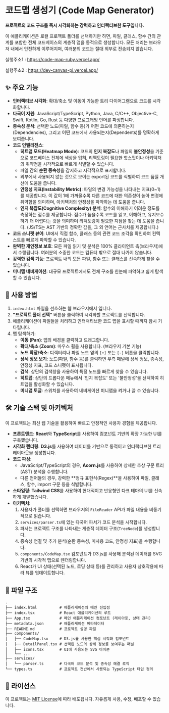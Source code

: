 
# 코드맵 생성기 (Code Map Generator)

**프로젝트의 코드 구조를 즉시 시각화하는 강력하고 인터랙티브한 도구입니다.**

이 애플리케이션은 로컬 프로젝트 폴더를 선택하기만 하면, 파일, 클래스, 함수 간의 관계를 포함한 전체 코드베이스의 계층적 맵을 동적으로 생성합니다. 모든 처리는 브라우저 내에서 안전하게 이루어지며, 여러분의 코드는 절대 외부로 전송되지 않습니다.

실행주소1 : https://code-map-ruby.vercel.app/

실행주소2 : https://dev-canvas-pi.vercel.app/

## ✨ 주요 기능

*   **인터랙티브 시각화**: 확대/축소 및 이동이 가능한 트리 다이어그램으로 코드를 시각화합니다.
*   **다국어 지원**: JavaScript/TypeScript, Python, Java, C/C++, Objective-C, Swift, Kotlin, Go, Rust 등 다양한 프로그래밍 언어를 파싱합니다.
*   **종속성 분석**: 선택한 노드(파일, 함수 등)가 어떤 코드에 의존하는지(Dependencies), 그리고 어떤 코드에서 사용되는지(Dependents)를 명확하게 보여줍니다.
*   **코드 인텔리전스**:
    *   **히트맵 모드(Heatmap Mode)**: 코드의 **인지 복잡도**나 파일의 **불안정성**을 기준으로 코드베이스 전체에 색상을 입혀, 리팩토링이 필요한 핫스팟이나 아키텍처의 취약점을 시각적으로 빠르게 식별할 수 있습니다.
    *   파일 간의 **순환 종속성**을 감지하고 시각적으로 표시합니다.
    *   외부에서 사용되지 않는 것으로 보이는 export된 코드를 식별하여 코드 품질 개선에 도움을 줍니다.
    *   **안정성 지표(Instability Metric)**: 파일의 변경 가능성을 나타내는 지표(0~1)를 제공합니다. 이 값이 1에 가까울수록 다른 코드에 대한 의존성이 높아 변경에 취약함을 의미하며, 아키텍처의 안정성을 파악하는 데 도움을 줍니다.
    *   **인지 복잡도(Cognitive Complexity) 분석**: 함수의 이해하기 어려운 정도를 측정하는 점수를 제공합니다. 점수가 높을수록 코드를 읽고, 이해하고, 유지보수하기 더 어렵다는 것을 의미하며 리팩토링이 필요한 지점을 찾는 데 도움을 줍니다. (JS/TS는 AST 기반의 정확한 값을, 그 외 언어는 근사치를 제공합니다.)
*   **코드 스니펫 뷰어**: UI에서 직접 함수, 클래스 등의 관련 코드 조각을 확인하여 컨텍스트를 빠르게 파악할 수 있습니다.
*   **완벽한 개인정보 보호**: 모든 파일 읽기 및 분석은 100% 클라이언트 측(브라우저)에서 수행됩니다. 여러분의 소중한 코드는 컴퓨터 밖으로 절대 나가지 않습니다.
*   **강력한 검색 기능**: 프로젝트 내의 모든 파일, 함수 또는 클래스를 신속하게 찾을 수 있습니다.
*   **미니맵 네비게이션**: 대규모 프로젝트에서도 전체 구조를 한눈에 파악하고 쉽게 탐색할 수 있습니다.

## 🚀 사용 방법

1.  `index.html` 파일을 선호하는 웹 브라우저에서 엽니다.
2.  **"프로젝트 폴더 선택"** 버튼을 클릭하여 시각화할 프로젝트를 선택합니다.
3.  애플리케이션이 파일들을 처리하고 인터랙티브한 코드 맵을 표시할 때까지 잠시 기다립니다.
4.  맵 탐색하기:
    *   **이동 (Pan)**: 맵의 배경을 클릭하고 드래그합니다.
    *   **확대/축소 (Zoom)**: 마우스 휠을 사용합니다. (브라우저 기본 기능)
    *   **노드 확장/축소**: 디렉터리나 파일 노드 옆의 `[+]` 또는 `[-]` 버튼을 클릭합니다.
    *   **상세 정보 보기**: 노드(파일, 함수 등)를 클릭하면 우측 패널에 상세 정보, 종속성, 안정성 지표, 코드 스니펫이 표시됩니다.
    *   **검색**: 상단의 검색창을 사용하여 특정 노드를 빠르게 찾을 수 있습니다.
    *   **히트맵**: 상단의 드롭다운 메뉴에서 '인지 복잡도' 또는 '불안정성'을 선택하여 히트맵을 활성화할 수 있습니다.
    *   **미니맵 토글**: 스위치를 사용하여 네비게이션 미니맵을 켜거나 끌 수 있습니다.

## 🛠️ 기술 스택 및 아키텍처

이 프로젝트는 최신 웹 기술을 활용하여 빠르고 안정적인 사용자 경험을 제공합니다.

*   **프론트엔드**: **React**와 **TypeScript**를 사용하여 컴포넌트 기반의 확장 가능한 UI를 구축했습니다.
*   **시각화 렌더링**: **D3.js**를 사용하여 데이터를 기반으로 동적이고 인터랙티브한 트리 레이아웃을 생성합니다.
*   **코드 파싱**:
    *   JavaScript/TypeScript의 경우, **Acorn.js**를 사용하여 상세한 추상 구문 트리(AST) 분석을 수행합니다.
    *   다른 언어들의 경우, 강력한 **정규 표현식(Regex)**을 사용하여 파일, 클래스, 함수, import 구문 등을 식별합니다.
*   **스타일링**: **Tailwind CSS**를 사용하여 현대적이고 반응형인 다크 테마의 UI를 신속하게 개발했습니다.
*   **아키텍처**:
    1.  사용자가 폴더를 선택하면 브라우저의 `FileReader` API가 파일 내용을 비동기적으로 읽습니다.
    2.  `services/parser.ts`에 있는 다국어 파서가 코드 분석을 시작합니다.
    3.  파서는 프로젝트 구조를 나타내는 계층적 데이터 구조(`TreeNode`)를 생성합니다.
    4.  종속성 연결 및 추가 분석(순환 종속성, 미사용 코드, 안정성 지표)을 수행합니다.
    5.  `components/CodeMap.tsx` 컴포넌트가 D3.js를 사용해 분석된 데이터를 SVG 기반의 시각적 맵으로 렌더링합니다.
    6.  React가 UI 상태(선택된 노드, 로딩 상태 등)를 관리하고 사용자 상호작용에 따라 뷰를 업데이트합니다.

## 📂 파일 구조

```
.
├── index.html          # 애플리케이션의 메인 진입점
├── index.tsx           # React 애플리케이션의 루트
├── App.tsx             # 메인 애플리케이션 컴포넌트 (레이아웃, 상태 관리)
├── metadata.json       # 애플리케이션 메타데이터
├── README.md           # 프로젝트 설명 파일
├── components/
│   ├── CodeMap.tsx     # D3.js를 사용한 핵심 시각화 컴포넌트
│   ├── DetailPanel.tsx # 선택된 노드의 상세 정보를 보여주는 패널
│   ├── icons.tsx       # UI에 사용되는 SVG 아이콘
│   └── ...
├── services/
│   └── parser.ts       # 다국어 코드 분석 및 종속성 해결 로직
└── types.ts            # 프로젝트 전반에서 사용되는 TypeScript 타입 정의
```

## 📄 라이선스

이 프로젝트는 [MIT License](LICENSE)에 따라 배포됩니다. 자유롭게 사용, 수정, 배포할 수 있습니다.